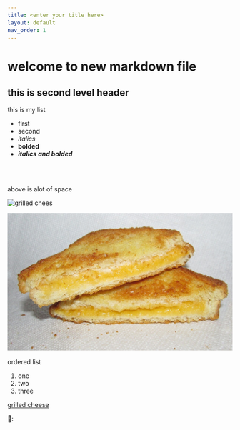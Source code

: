 ```yaml
---
title: <enter your title here>
layout: default
nav_order: 1
---
```


# welcome to new markdown file

## this is second level header

this is my list
- first
- second
- *italics*
- **bolded**
- ***italics and bolded***

<br>
<br>

above is alot of space

![grilled chees](https://upload.wikimedia.org/wikipedia/commons/1/13/Classic_Grilled_Cheese_Sandwich_%2825791331763%29_%28cropped%29.jpg)

![grilled heese repository version](https://github.com/diegop2431/3A12-Repository/blob/main/images/Classic_Grilled_Cheese_Sandwich_(25791331763)_(cropped).jpg)


ordered list
1. one
2. two
3. three


[grilled cheese](https://en.wikipedia.org/wiki/Grilled_cheese)

🥩:
